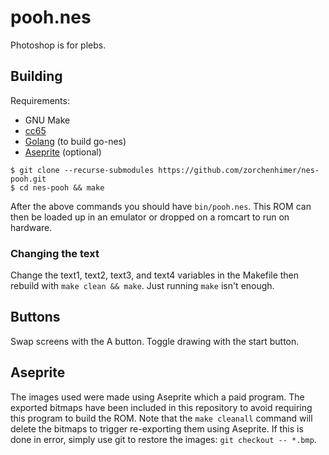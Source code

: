 # pooh.nes

Photoshop is for plebs.

## Building

Requirements:
- GNU Make
- [cc65](https://github.com/cc65/cc65)
- [Golang](https://go.dev/) (to build go-nes)
- [Aseprite](https://www.aseprite.org/) (optional)

```
$ git clone --recurse-submodules https://github.com/zorchenhimer/nes-pooh.git
$ cd nes-pooh && make
```

After the above commands you should have `bin/pooh.nes`.  This ROM can then be
loaded up in an emulator or dropped on a romcart to run on hardware.

### Changing the text

Change the text1, text2, text3, and text4 variables in the Makefile then
rebuild with `make clean && make`.  Just running `make` isn't enough.

## Buttons

Swap screens with the A button.  Toggle drawing with the start button.

## Aseprite

The images used were made using Aseprite which a paid program.  The exported
bitmaps have been included in this repository to avoid requiring this program
to build the ROM.  Note that the `make cleanall` command will delete the
bitmaps to trigger re-exporting them using Aseprite.  If this is done in error,
simply use git to restore the images: `git checkout -- *.bmp`.
